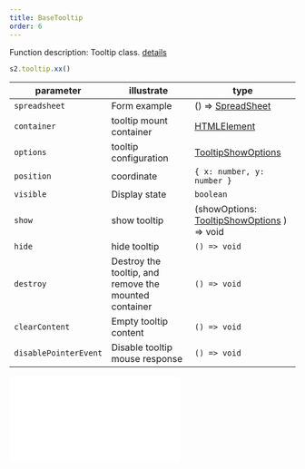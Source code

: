 ```yaml
---
title: BaseTooltip
order: 6
---
```


Function description: Tooltip class. [details](https://github.com/antvis/S2/blob/master/packages/s2-core/src/ui/tooltip/index.ts)

```ts
s2.tooltip.xx()
```

| parameter             | illustrate                                            | type                                                                        |
| --------------------- | ----------------------------------------------------- | --------------------------------------------------------------------------- |
| `spreadsheet`         | Form example                                          | () => [SpreadSheet](/zh/docs/api/basic-class/spreadsheet)                   |
| `container`           | tooltip mount container                               | [HTMLElement](https://developer.mozilla.org/en-US/docs/Web/API/HTMLElement) |
| `options`             | tooltip configuration                                 | [TooltipShowOptions](#tooltipshowoptions)                                   |
| `position`            | coordinate                                            | `{ x: number, y: number }`                                                  |
| `visible`             | Display state                                         | `boolean`                                                                   |
| `show`                | show tooltip                                          | (showOptions: [TooltipShowOptions](#tooltipshowoptions) ) => void           |
| `hide`                | hide tooltip                                          | `() => void`                                                                |
| `destroy`             | Destroy the tooltip, and remove the mounted container | `() => void`                                                                |
| `clearContent`        | Empty tooltip content                                 | `() => void`                                                                |
| `disablePointerEvent` | Disable tooltip mouse response                        | `() => void`                                                                |

<embed src="@/docs/common/custom-tooltip.zh.md"></embed>

